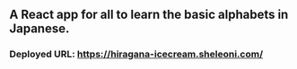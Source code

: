 ## A React app for all to learn the basic alphabets in Japanese. 
### Deployed URL: https://hiragana-icecream.sheleoni.com/
